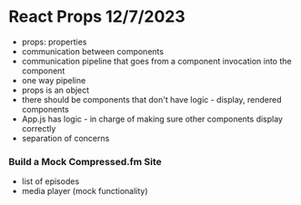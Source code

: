 # React Props 12/7/2023

- props: properties
- communication between components
- communication pipeline that goes from a component invocation into the component
- one way pipeline
- props is an object
- there should be components that don't have logic - display, rendered components
- App.js has logic - in charge of making sure other components display correctly
- separation of concerns

### Build a Mock Compressed.fm Site

- list of episodes
- media player (mock functionality)
